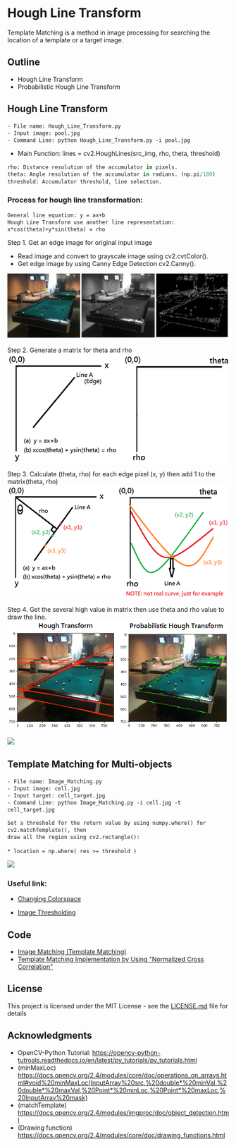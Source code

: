 # Hough Line Transform
Template Matching is a method in image processing for searching the location of a template or a target image.

## Outline
- Hough Line Transform
- Probabilistic Hough Line Transform

## Hough Line Transform
```
- File name: Hough_Line_Transform.py
- Input image: pool.jpg
- Command Line: python Hough_Line_Transform.py -i pool.jpg
```
* Main Function: lines = cv2.HoughLines(src_img, rho, theta, threshold)
```python
rho: Distance resolution of the accumulator in pixels.
theta: Angle resolution of the accumulator in radians. (np.pi/180)
threshold: Accumulator threshold, line selection.
```
### Process for hough line transformation:
```
General line equation: y = ax+b
Hough Line Transform use another line representation: x*cos(theta)+y*sin(theta) = rho
```
Step 1. Get an edge image for original input image
  * Read image and convert to grayscale image using cv2.cvtColor().
  * Get edge image by using Canny Edge Detection cv2.Canny().

![](README_IMG/step1.png)

Step 2. Generate a matrix for theta and rho
![](README_IMG/step2.png)

Step 3. Calculate (theta, rho) for each edge pixel (x, y) then add 1 to the matrix(theta, rho)
![](README_IMG/step3.png)

Step 4. Get the several high value in matrix then use theta and rho value to draw the line.
![](README_IMG/line.png)
    
    
![](README_IMG/temp_match.png)

## Template Matching for Multi-objects
```
- File name: Image_Matching.py 
- Input image: cell.jpg
- Input target: cell_target.jpg
- Command Line: python Image_Matching.py -i cell.jpg -t cell_target.jpg
```
```
Set a threshold for the return value by using numpy.where() for cv2.matchTemplate(), then 
draw all the region using cv2.rectangle():

* location = np.where( res >= threshold )
```

![](README_IMG/multi_match.png)

### Useful link:

- [Changing Colorspace](https://github.com/Hank-Tsou/Computer-Vision-OpenCV-Python/tree/master/tutorials/Image_Processing/1_Changing_colorspace)

- [Image Thresholding](https://github.com/Hank-Tsou/Computer-Vision-OpenCV-Python/tree/master/tutorials/Image_Processing/2_Image_Thresholding)

## Code
- [Image Matching (Template Matching)](https://github.com/Hank-Tsou/Computer-Vision-OpenCV-Python/tree/master/tutorials/Image_Processing/10_Image_Matching)
- [Template Matching Implementation by Using "Normalized Cross Correlation"](https://github.com/Hank-Tsou/Template-Matching)

## License

This project is licensed under the MIT License - see the [LICENSE.md](LICENSE.md) file for details

## Acknowledgments

* OpenCV-Python Tutorial: https://opencv-python-tutroals.readthedocs.io/en/latest/py_tutorials/py_tutorials.html
* (minMaxLoc) https://docs.opencv.org/2.4/modules/core/doc/operations_on_arrays.html#void%20minMaxLoc(InputArray%20src,%20double*%20minVal,%20double*%20maxVal,%20Point*%20minLoc,%20Point*%20maxLoc,%20InputArray%20mask)
* (matchTemplate) https://docs.opencv.org/2.4/modules/imgproc/doc/object_detection.html
* (Drawing function) https://docs.opencv.org/2.4/modules/core/doc/drawing_functions.html
